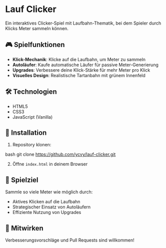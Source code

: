 # Lauf Clicker

Ein interaktives Clicker-Spiel mit Laufbahn-Thematik, bei dem Spieler durch Klicks Meter sammeln können.

## 🎮 Spielfunktionen

- **Klick-Mechanik**: Klicke auf die Laufbahn, um Meter zu sammeln
- **Autoläufer**: Kaufe automatische Läufer für passive Meter-Generierung
- **Upgrades**: Verbessere deine Klick-Stärke für mehr Meter pro Klick
- **Visuelles Design**: Realistische Tartanbahn mit grünem Innenfeld

## 🛠️ Technologien

- HTML5
- CSS3
- JavaScript (Vanilla)

## 🚀 Installation

1. Repository klonen:

bash
git clone https://github.com/ycvy/lauf-clicker.git

2. Öffne `index.html` in deinem Browser

## 🎯 Spielziel

Sammle so viele Meter wie möglich durch:
- Aktives Klicken auf die Laufbahn
- Strategischer Einsatz von Autoläufern
- Effiziente Nutzung von Upgrades

## 🤝 Mitwirken

Verbesserungsvorschläge und Pull Requests sind willkommen!